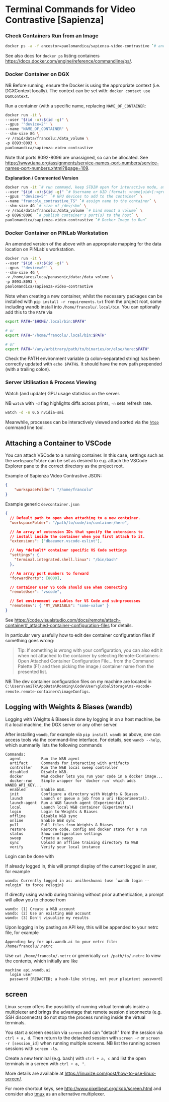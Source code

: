 # Terminal Commands for Video Contrastive [Sapienza]

### Check Containers Run from an Image

```sh
docker ps -a -f ancestor=paolomandica/sapienza-video-contrastive `# ancestor identifies the image`
```

See also docs for `docker ps` listing containers <https://docs.docker.com/engine/reference/commandline/ps/>. 

### Docker Container on DGX

NB Before running, ensure the Docker is using the appropriate context (i.e. DGXContext locally). The context can be set with: `docker context use DGXContext`.

Run a container (with a specific name, replacing `NAME_OF_CONTAINER`:

```sh
docker run -it \
--user "$(id -u):$(id -g)" \
--gpus '"device=2"' \
--name "NAME_OF_CONTAINER" \
--shm-size 8G \
-v /raid/data/francolu:/data_volume \
-p 8093:8093 \
paolomandica/sapienza-video-contrastive
```

Note that ports 8092-8096 are unassigned, so can be allocated. See <https://www.iana.org/assignments/service-names-port-numbers/service-names-port-numbers.xhtml?&page=109>. 

**Explanation / Commented Version**

```sh
docker run -it `# run command, keep STDIN open for interactive mode, attach stdin as a tty` \
--user "$(id -u):$(id -g)" `# Username or UID (format: <name|uid>[:<group|gid>]); uses command substitution` \
--gpus '"device=5"' `# GPU devices to add to the container` \
--name "francolu_contrastive_TS" `# assign name to the container` \
--shm-size 4G `# size of /dev/shm` \
-v /raid/data/francolu:/data_volume `# bind mount a volume` \
-p 8096:8096  `# publish container's port(s) to the host` \
paolomandica/sapienza-video-contrastive `# Docker Image to Run`
```

### Docker Container on PINLab Workstation

An amended version of the above with an appropriate mapping for the data location on PINLab's workstation. 

```sh
docker run -it \
--user "$(id -u):$(id -g)" \
--gpus '"device=0"' \
--shm-size 4G \
-v /home/ares/luca/panasonic/data:/data_volume \
-p 8093:8093 \
paolomandica/sapienza-video-contrastive
```

Note when creating a new container, whilst the necessary packages can be installed with `pip install -r requirements.txt` from the project root, some including wandb install into `/home/francolu/.local/bin`. You can optionally add this to the `PATH` via

```sh
export PATH="$HOME/.local/bin:$PATH"

# or
export PATH="/home/francolu/.local/bin:$PATH"

# or
export PATH="/any/arbitrary/path/to/binaries/or/else/here:$PATH"
```

Check the PATH environment variable (a colon-separated string) has been correctly updated with `echo $PATH$`. It should have the new path prepended (with a trailing colon). 

### Server Utilisation & Process Viewing

Watch (and update) GPU usage statistics on the server. 

NB `watch` with `-d` flag highlights diffs across prints, `-n` sets refresh rate. 

```sh
watch -d -n 0.5 nvidia-smi
```

Meanwhile, processes can be interactively viewed and sorted via the [`htop`](https://linux.die.net/man/1/htop) command line tool. 

## Attaching a Container to VSCode

You can attach VSCode to a running container. In this case, settings such as the `workspaceFolder` can be set as desired to e.g. attach the VSCode Explorer pane to the correct directory as the project root. 

Example of Sapienza Video Contrastive JSON:

```json
{
	"workspaceFolder": "/home/francolu"
}
```

Example generic `devcontainer.json`

```json
{
  // Default path to open when attaching to a new container.
  "workspaceFolder": "/path/to/code/in/container/here",

  // An array of extension IDs that specify the extensions to
  // install inside the container when you first attach to it.
  "extensions": ["dbaeumer.vscode-eslint"],

  // Any *default* container specific VS Code settings
  "settings": {
    "terminal.integrated.shell.linux": "/bin/bash"
  },

  // An array port numbers to forward
  "forwardPorts": [8000],

  // Container user VS Code should use when connecting
  "remoteUser": "vscode",

  // Set environment variables for VS Code and sub-processes
  "remoteEnv": { "MY_VARIABLE": "some-value" }
}
```

See <https://code.visualstudio.com/docs/remote/attach-container#_attached-container-configuration-files> for details. 

In particular very usefully how to edit dev container configuration files if something goes wrong:

> Tip: If something is wrong with your configuration, you can also edit it when not attached to the container by selecting Remote-Containers: Open Attached Container Configuration File... from the Command Palette (F1) and then picking the image / container name from the presented list.

NB The dev container configuration files on my machine are located in `C:\Users\anilk\AppData\Roaming\Code\User\globalStorage\ms-vscode-remote.remote-containers\imageConfigs`. 

## Logging with Weights & Biases (wandb)

Logging with Weights & Biases is done by logging in on a host machine, be it a local machine, the DGX server or any other server. 

After installing `wandb`, for example via `pip install wandb` as above, one can access tools via the command-line interface. For details, see `wandb --help`, which summarily lists the following commands

```
Commands:
  agent         Run the W&B agent
  artifact      Commands for interacting with artifacts
  controller    Run the W&B local sweep controller
  disabled      Disable W&B.
  docker        W&B docker lets you run your code in a docker image...
  docker-run    Simple wrapper for `docker run` which adds WANDB_API_KEY...
  enabled       Enable W&B.
  init          Configure a directory with Weights & Biases
  launch        Launch or queue a job from a uri (Experimental).
  launch-agent  Run a W&B launch agent (Experimental)
  local         Launch local W&B container (Experimental)
  login         Login to Weights & Biases
  offline       Disable W&B sync
  online        Enable W&B sync
  pull          Pull files from Weights & Biases
  restore       Restore code, config and docker state for a run
  status        Show configuration settings
  sweep         Create a sweep
  sync          Upload an offline training directory to W&B
  verify        Verify your local instance
```

Login can be done with

If already logged in, this will prompt display of the current logged in user, for example

```
wandb: Currently logged in as: anilkeshwani (use `wandb login --relogin` to force relogin)
```

If directly using wandb during training without prior authentication, a prompt will allow you to choose from

```
wandb: (1) Create a W&B account
wandb: (2) Use an existing W&B account
wandb: (3) Don't visualize my results
```

Upon logging in by pasting an API key, this will be appended to your netrc file, for example

```
Appending key for api.wandb.ai to your netrc file: /home/francolu/.netrc
```

Use `cat /home/francolu/.netrc` or generically `cat /path/to/.netrc` to view the contents, which initially are like

```
machine api.wandb.ai
  login user
  password [REDACTED; a hash-like string, not your plaintext password]
```

## screen

Linux `screen` offers the possibility of running virtual terminals inside a multiplexer and brings the advantage that remote session disconnects (e.g. SSH disconnects) do not stop the process running inside the virtual terminals. 

You start a screen session via `screen` and can "detach" from the session via `ctrl + a, d`. Then return to the detached session with `screen -r` or `screen -r [session_id]` when running multiple screens. NB list the running screen sessions with `screen -ls`. 

Create a new terminal (e.g. bash) with `ctrl + a, c` and list the open terminals in a screen with `ctrl + a, "`. 

More details are available at <https://linuxize.com/post/how-to-use-linux-screen/>. 

For more shortcut keys, see <http://www.pixelbeat.org/lkdb/screen.html> and consider also [tmux](https://github.com/tmux/tmux/wiki) as an alternative multiplexer. 

